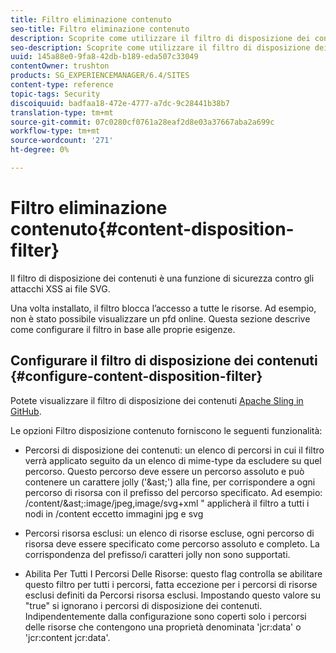 ```yaml
---
title: Filtro eliminazione contenuto
seo-title: Filtro eliminazione contenuto
description: Scoprite come utilizzare il filtro di disposizione dei contenuti per prevenire gli attacchi XSS.
seo-description: Scoprite come utilizzare il filtro di disposizione dei contenuti per prevenire gli attacchi XSS.
uuid: 145a88e0-9fa8-42db-b189-eda507c33049
contentOwner: trushton
products: SG_EXPERIENCEMANAGER/6.4/SITES
content-type: reference
topic-tags: Security
discoiquuid: badfaa18-472e-4777-a7dc-9c28441b38b7
translation-type: tm+mt
source-git-commit: 07c0280cf0761a28eaf2d8e03a37667aba2a699c
workflow-type: tm+mt
source-wordcount: '271'
ht-degree: 0%

---
```



# Filtro eliminazione contenuto{#content-disposition-filter}

Il filtro di disposizione dei contenuti è una funzione di sicurezza contro gli attacchi XSS ai file SVG.

Una volta installato, il filtro blocca l’accesso a tutte le risorse. Ad esempio, non è stato possibile visualizzare un pfd online. Questa sezione descrive come configurare il filtro in base alle proprie esigenze.

## Configurare il filtro di disposizione dei contenuti {#configure-content-disposition-filter}

Potete visualizzare il filtro di disposizione dei contenuti [Apache Sling in GitHub](https://github.com/apache/sling-org-apache-sling-security/blob/master/src/main/java/org/apache/sling/security/impl/ContentDispositionFilterConfiguration.java).

Le opzioni Filtro disposizione contenuto forniscono le seguenti funzionalità:

* Percorsi di disposizione dei contenuti: un elenco di percorsi in cui il filtro verrà applicato seguito da un elenco di mime-type da escludere su quel percorso. Questo percorso deve essere un percorso assoluto e può contenere un carattere jolly (&#39;&amp;ast;&#39;) alla fine, per corrispondere a ogni percorso di risorsa con il prefisso del percorso specificato. Ad esempio: /content/&amp;ast;:image/jpeg,image/svg+xml &quot; applicherà il filtro a tutti i nodi in /content eccetto immagini jpg e svg

* Percorsi risorsa esclusi: un elenco di risorse escluse, ogni percorso di risorsa deve essere specificato come percorso assoluto e completo. La corrispondenza del prefisso/i caratteri jolly non sono supportati.

* Abilita Per Tutti I Percorsi Delle Risorse: questo flag controlla se abilitare questo filtro per tutti i percorsi, fatta eccezione per i percorsi di risorse esclusi definiti da Percorsi risorsa esclusi. Impostando questo valore su &quot;true&quot; si ignorano i percorsi di disposizione dei contenuti. Indipendentemente dalla configurazione sono coperti solo i percorsi delle risorse che contengono una proprietà denominata &#39;jcr:data&#39; o &#39;jcr:content jcr:data&#39;.

